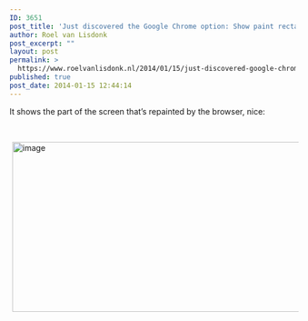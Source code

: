 ```yaml
---
ID: 3651
post_title: 'Just discovered the Google Chrome option: Show paint rectangles'
author: Roel van Lisdonk
post_excerpt: ""
layout: post
permalink: >
  https://www.roelvanlisdonk.nl/2014/01/15/just-discovered-google-chrome-option-show-paint-rectangles/
published: true
post_date: 2014-01-15 12:44:14
---
```

<p>It shows the part of the screen that’s repainted by the browser, nice:</p>  <p>&#160;</p>  <p><a href="http://www.roelvanlisdonk.nl/wp-content/uploads/2014/01/image5.png" rel="lightbox"><img title="image" style="border-top: 0px; border-right: 0px; background-image: none; border-bottom: 0px; padding-top: 0px; padding-left: 0px; margin: 0px 5px; border-left: 0px; display: inline; padding-right: 0px" border="0" alt="image" src="http://www.roelvanlisdonk.nl/wp-content/uploads/2014/01/image_thumb5.png" width="580" height="299" /></a></p>